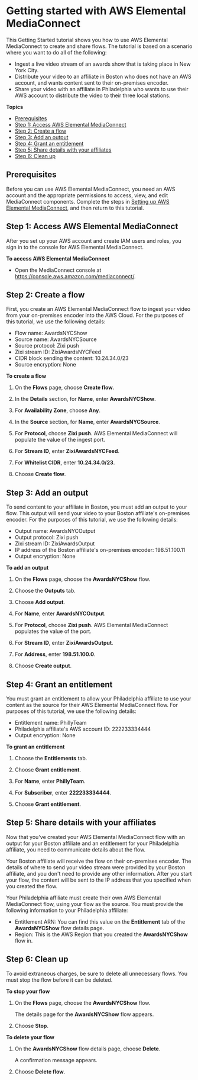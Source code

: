 # Getting started with AWS Elemental MediaConnect<a name="getting-started"></a>

This Getting Started tutorial shows you how to use AWS Elemental MediaConnect to create and share flows\. The tutorial is based on a scenario where you want to do all of the following: 
+ Ingest a live video stream of an awards show that is taking place in New York City\.
+ Distribute your video to an affiliate in Boston who does not have an AWS account, and wants content sent to their on\-premises encoder\.
+ Share your video with an affiliate in Philadelphia who wants to use their AWS account to distribute the video to their three local stations\.

**Topics**
+ [Prerequisites](#getting-started-prerequisites)
+ [Step 1: Access AWS Elemental MediaConnect](#getting-started-access-console)
+ [Step 2: Create a flow](#getting-started-create-flow)
+ [Step 3: Add an output](#getting-started-add-output)
+ [Step 4: Grant an entitlement](#getting-started-add-entitlement)
+ [Step 5: Share details with your affiliates](#getting-started-share-with-affiliates)
+ [Step 6: Clean up](#getting-started-clean-up)

## Prerequisites<a name="getting-started-prerequisites"></a>

Before you can use AWS Elemental MediaConnect, you need an AWS account and the appropriate permissions to access, view, and edit MediaConnect components\. Complete the steps in [Setting up AWS Elemental MediaConnect](setting-up.md), and then return to this tutorial\.

## Step 1: Access AWS Elemental MediaConnect<a name="getting-started-access-console"></a>

After you set up your AWS account and create IAM users and roles, you sign in to the console for AWS Elemental MediaConnect\.

**To access AWS Elemental MediaConnect**
+ Open the MediaConnect console at [https://console\.aws\.amazon\.com/mediaconnect/](https://console.aws.amazon.com/mediaconnect/)\.

## Step 2: Create a flow<a name="getting-started-create-flow"></a>

First, you create an AWS Elemental MediaConnect flow to ingest your video from your on\-premises encoder into the AWS Cloud\. For the purposes of this tutorial, we use the following details:
+ Flow name: AwardsNYCShow
+ Source name: AwardsNYCSource
+ Source protocol: Zixi push
+ Zixi stream ID: ZixiAwardsNYCFeed
+ CIDR block sending the content: 10\.24\.34\.0/23
+ Source encryption: None

**To create a flow**

1. On the **Flows** page, choose **Create flow**\.

1. In the **Details** section, for **Name**, enter **AwardsNYCShow**\.

1. For **Availability Zone**, choose **Any**\.

1. In the **Source** section, for **Name**, enter **AwardsNYCSource**\.

1. For **Protocol**, choose **Zixi push**\. AWS Elemental MediaConnect will populate the value of the ingest port\.

1. For **Stream ID**, enter **ZixiAwardsNYCFeed**\.

1. For **Whitelist CIDR**, enter **10\.24\.34\.0/23**\.

1. Choose **Create flow**\.

## Step 3: Add an output<a name="getting-started-add-output"></a>

To send content to your affiliate in Boston, you must add an output to your flow\. This output will send your video to your Boston affiliate's on\-premises encoder\. For the purposes of this tutorial, we use the following details:
+ Output name: AwardsNYCOutput
+ Output protocol: Zixi push
+ Zixi stream ID: ZixiAwardsOutput
+ IP address of the Boston affiliate's on\-premises encoder: 198\.51\.100\.11
+ Output encryption: None

**To add an output**

1. On the **Flows** page, choose the **AwardsNYCShow** flow\.

1. Choose the **Outputs** tab\.

1. Choose **Add output**\.

1. For **Name**, enter **AwardsNYCOutput**\.

1. For **Protocol**, choose **Zixi push**\. AWS Elemental MediaConnect populates the value of the port\.

1. For **Stream ID**, enter **ZixiAwardsOutput**\.

1. For **Address**, enter **198\.51\.100\.0**\.

1. Choose **Create output**\.

## Step 4: Grant an entitlement<a name="getting-started-add-entitlement"></a>

You must grant an entitlement to allow your Philadelphia affiliate to use your content as the source for their AWS Elemental MediaConnect flow\. For purposes of this tutorial, we use the following details:
+ Entitlement name: PhillyTeam
+ Philadelphia affiliate's AWS account ID: 222233334444
+ Output encryption: None

**To grant an entitlement**

1. Choose the **Entitlements** tab\.

1. Choose **Grant entitlement**\.

1. For **Name**, enter **PhillyTeam**\.

1. For **Subscriber**, enter **222233334444**\.

1. Choose **Grant entitlement**\.

## Step 5: Share details with your affiliates<a name="getting-started-share-with-affiliates"></a>

Now that you've created your AWS Elemental MediaConnect flow with an output for your Boston affiliate and an entitlement for your Philadelphia affiliate, you need to communicate details about the flow\.

Your Boston affiliate will receive the flow on their on\-premises encoder\. The details of where to send your video stream were provided by your Boston affiliate, and you don't need to provide any other information\. After you start your flow, the content will be sent to the IP address that you specified when you created the flow\.

Your Philadelphia affiliate must create their own AWS Elemental MediaConnect flow, using your flow as the source\. You must provide the following information to your Philadelphia affiliate:
+ Entitlement ARN: You can find this value on the **Entitlement** tab of the **AwardsNYCShow** flow details page\.
+ Region: This is the AWS Region that you created the **AwardsNYCShow** flow in\.

## Step 6: Clean up<a name="getting-started-clean-up"></a>

To avoid extraneous charges, be sure to delete all unnecessary flows\. You must stop the flow before it can be deleted\.

**To stop your flow**

1. On the **Flows** page, choose the **AwardsNYCShow** flow\.

   The details page for the **AwardsNYCShow** flow appears\.

1. Choose **Stop**\.

**To delete your flow**

1. On the **AwardsNYCShow** flow details page, choose **Delete**\. 

   A confirmation message appears\.

1. Choose **Delete flow**\. 